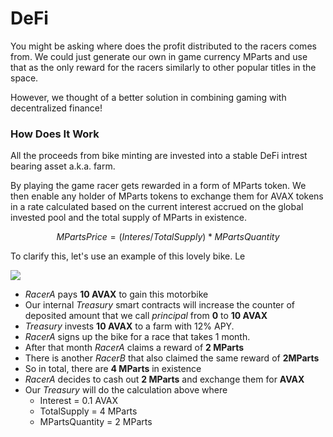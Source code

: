 # DeFi

You might be asking where does the profit distributed to the racers comes from. We could just generate our own in game currency MParts and use that as the only reward for the racers similarly to other popular titles in the space.

However, we thought of a better solution in combining gaming with decentralized finance!

### How Does It Work

All the proceeds from bike minting are invested into a stable DeFi intrest bearing asset a.k.a. farm.&#x20;

By playing the game racer gets rewarded in a form of MParts token. We then enable any holder of MParts tokens to exchange them for AVAX tokens in a rate calculated based on the current interest accrued on the global invested pool and the total supply of MParts in existence.

$$
MPartsPrice = (Interes / TotalSupply) * MPartsQuantity
$$

To clarify this, let's use an example of this lovely bike. Le

![
](../.gitbook/assets/4579371ef401fa71ed3cfe909c979ed3.png)

* _RacerA_ pays **10 AVAX** to gain this motorbike
* Our internal _Treasury_ smart contracts will increase the counter of deposited amount that we call _principal_ from **0** to **10 AVAX**
* _Treasury_ invests **10 AVAX** to a farm with 12% APY.
* _RacerA_ signs up the bike for a race that takes 1 month.
* After that month _RacerA_ claims a reward of **2 MParts**&#x20;
* There is another _RacerB_ that also claimed the same reward of **2MParts**
* So in total, there are **4 MParts** in existence
* _RacerA_ decides to cash out **2 MParts** and exchange them for **AVAX**
* Our _Treasury_ will do the calculation above where
    - Interest = 0.1 AVAX
    - TotalSupply = 4 MParts
    - MPartsQuantity = 2 MParts

